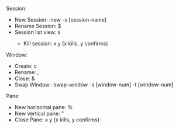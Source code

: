 Session:
- New Session: <prefix> :new -s [session-name]
- Rename Session: <prefix> $
- Session list view: <prefix> s
    - Kill session: x y (x kills, y confirms)

Window:
- Create: <prefix> c
- Rename: <prefix> ,
- Close: <prefix> &
- Swap Window: <prefix> :swap-window -s [window-num] -t [window-num]

Pane:
- New horizontal pane: <prefix> %
- New vertical pane: <prefix> "
- Close Pane: <prefix> x y (x kills, y confirms)
